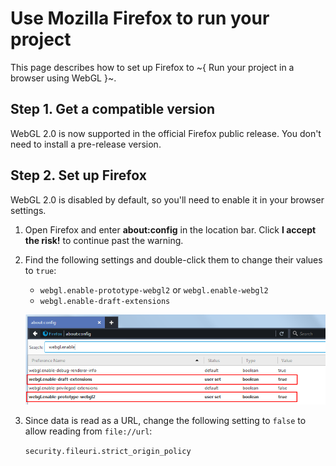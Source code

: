 # Use Mozilla Firefox to run your project

This page describes how to set up Firefox to ~{ Run your project in a browser using WebGL }~.

## Step 1. Get a compatible version

WebGL 2.0 is now supported in the official Firefox public release. You don't need to install a pre-release version. 

## Step 2. Set up Firefox

WebGL 2.0 is disabled by default, so you'll need to enable it in your browser settings.

1.	Open Firefox and enter **about:config** in the location bar. Click **I accept the risk!** to continue past the warning.

1.	Find the following settings and double-click them to change their values to `true`:

	-	`webgl.enable-prototype-webgl2` or `webgl.enable-webgl2`
	-	`webgl.enable-draft-extensions`

	![Firefox flags](../../images/experimental_webgl_firefox_flags.png)

2. Since data is read as a URL, change the following setting to `false` to allow reading from `file://url`:

	`security.fileuri.strict_origin_policy`
